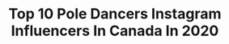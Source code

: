 ---
title: Top 10 Pole Dancers Instagram Influencers In Canada In 2020
description: >-
  Find top pole dancers Instagram influencers in Canada in 2020. Most popular hashtags: #poledance #love #canada #photography.
platform: Instagram
hits: 10
text_top: Identify the most popular Instagram influencers on inBeat.
text_bottom: Our search engine has 10 Instagram influencers like this in Canada for you to work with.
profiles:
  - username: "karly.ar"
    fullname: >-
      Karly Renman
    bio: >-
      👩🏼‍🎓 BSc. Psych 💃 Pole Dancer 💼 Owner @urbanathletecalgary 👙 Bikini Prep/Posing/Weight Loss Coach 💪 Grow your glutes 🍑 sign up for my virtual class!⬇️
    location: "Canada"
    followers: 16039
    engagement: 300
    commentsToLikes: 0.100357
    id: ck8t8fy2vkbiq0j78v5xqnrgn
    verified: false
    hashtags: "#almostmarried"
  - username: "ellixprincecain"
    fullname: >-
      Ellix Prince Cain
    bio: >-
      • he/they• creative director @ellixcain @vii.ellixcain @watermeofficial • model @familymanagement • pole dancer • occasional cosplayer
    location: "Canada"
    followers: 15664
    engagement: 811
    commentsToLikes: 0.009794
    id: ck5zuei5x27kf0i14fzlb7nao
    verified: false
    hashtags: ""
  - username: "lekarancan"
    fullname: >-
      Alessandra Rancan True♡7♉️
    bio: >-
      Share love everywhere!❤️🌱 6x🥇Pole Sports🇧🇷 2x🥇Pole Sports 🇧🇷 Doubles Yoga Journey Flexibility @flexsecrets ✨ @rancanpolecompany Tutoriais⤵️
    location: "Canada"
    followers: 22562
    engagement: 348
    commentsToLikes: 0.047362
    id: ck6tu4sxzeb2a0j71iscq2c8k
    verified: false
    hashtags: "#contortion, #yogajourney, #flexylegs, #flexibility"
  - username: "velvetangels_vancity"
    fullname: >-
      velvetangels photography
    bio: >-
      #vfx #artist and #published #art #photography based in Vancouver BC. ------------------ Backup @velvetangels_
    location: "Canada"
    followers: 10622
    engagement: 461
    commentsToLikes: 0.024190
    id: ck5ho6nxbp19m0i11k23ewg4b
    verified: false
    hashtags: "#gramkilla, #lockdown2020, #moodygrams, #portraitgasm"
  - username: "ecarnie"
    fullname: >-
      Erin Carnie
    bio: >-
      Circus🤸🏼‍♀️Fitness🏋🏼‍♀️Wellness🧘🏼‍♀️ Flexibility&Acrobatics Coach🇨🇦 Contortionist/Aerialist/Dancer Owner of @bendybodies Van Plant Powered🌱♏️🦂
    location: "Canada"
    followers: 12292
    engagement: 716
    commentsToLikes: 0.084314
    id: ck5hcrfc2jl2j0i11ih8kyk8h
    verified: false
    hashtags: "#exercise, #quotes, #aerialsilks, #fitness"
  - username: "lycheepurin"
    fullname: >-
      「 𝚟𝚒𝚘𝚕𝚎𝚝 」🍞🌸
    bio: >-
      ⠀⠀⠀⠀ ⠀* ₊ ⊹ 𝚍𝚛𝚎𝚊𝚖𝚎𝚛 & 𝚌𝚛𝚎𝚊𝚝𝚒𝚟𝚎 ⊹ ₊ * ♡ violetlychee@gmail.com ♡ toronto 🌙
    location: "Canada"
    followers: 127501
    engagement: 462
    commentsToLikes: 0.015064
    id: ck8talr82sacn0j78cx40zzv7
    verified: false
    hashtags: "#sheingals, #asianfashion, #ulzzanggirl, #chinesegirl"
  - username: "dextersvida"
    fullname: >-
      Dexter 🐾🌈
    bio: >-
      Dexter- sheltie 🐶 🎂12/12/15 Pride dog 🏳️‍🌈 Raw fed 💪 Wanderer 🗺 Fueled by @naturawlspetproducts
    location: "Canada"
    followers: 49035
    engagement: 159
    commentsToLikes: 0.234097
    id: ck5hnchejnjsy0i11fcibnpvt
    verified: false
    hashtags: "#hikingdog, #itsadogslife, #optoutside, #traildog"
  - username: "beekingsley"
    fullname: >-
      Brigitte Kingsley
    bio: >-
      ACTOR. PRODUCER. DREAMER. ❤⭐ 📬💌1869 Scugog St. Suite 6-126, Port Perry, Ontario, L9L 1J1 Canada
    location: "Canada"
    followers: 3918
    engagement: 1033
    commentsToLikes: 0.202428
    id: ck6uc2fbvd3pd0j7182c3fcp7
    verified: false
    hashtags: "#setlife, #photography, #indiefilmmaking, #goodsoldierfilms"
  - username: "paloma.patron"
    fullname: >-
      ♕𝓟𝓪𝓶𝓮𝓵𝓪 ♕ℙ𝔸𝕃𝕆𝕄𝔸 ℙ𝔸𝕋ℝ𝕆ℕ🕊️
    bio: >-
      ᴍᴀᴅᴇ ɪɴ ᴍᴇxɪᴄᴏ 🇲🇽 ᴄʀᴇᴀᴛᴇᴅ ɪɴ ʏᴏᴜʀ ᴅʀᴇᴀᴍꜱ✨ ᴅᴇꜱɪɢɴᴇᴅ ᴏᴜᴛ ᴏꜰ ᴛʜɪꜱ ᴡᴏʀʟᴅ🛸 🔒ß.MΣПDΣZ💋
    location: "Canada"
    followers: 103459
    engagement: 114
    commentsToLikes: 0.047527
    id: ck5hlbegmjx260i11paqb1hka
    verified: false
    hashtags: "#mexico, #love, #ambition, #destination"
  - username: "horrorguerrero"
    fullname: >-
      Gigi Saul Guerrero
    bio: >-
      #LaMuñecaDelTerror MexiNACA cdmx🇲🇽 💀Director//Actress CoFounder @luchagore Instructor @vancouverfilmschool #LUCHAGORE4LIFE Vancouver🇨🇦
    location: "Canada"
    followers: 13842
    engagement: 514
    commentsToLikes: 0.048278
    id: ck5c2hl32xa0f0i11cci51sbh
    verified: true
    hashtags: "#gigisaulguerrero, #somexican, #stayhome, #luchagore4life"
---